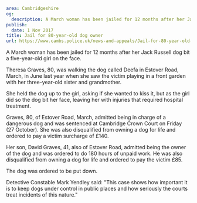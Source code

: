 ```yaml
area: Cambridgeshire
og:
  description: A March woman has been jailed for 12 months after her Jack Russell dog bit a five-year-old girl on the face.
publish:
  date: 1 Nov 2017
title: Jail for 80-year-old dog owner
url: https://www.cambs.police.uk/news-and-appeals/Jail-for-80-year-old-dog-owner
```

A March woman has been jailed for 12 months after her Jack Russell dog bit a five-year-old girl on the face.

Theresa Graves, 80, was walking the dog called Deefa in Estover Road, March, in June last year when she saw the victim playing in a front garden with her three-year-old sister and grandmother.

She held the dog up to the girl, asking if she wanted to kiss it, but as the girl did so the dog bit her face, leaving her with injuries that required hospital treatment.

Graves, 80, of Estover Road, March, admitted being in charge of a dangerous dog and was sentenced at Cambridge Crown Court on Friday (27 October). She was also disqualified from owning a dog for life and ordered to pay a victim surcharge of £140.

Her son, David Graves, 41, also of Estover Road, admitted being the owner of the dog and was ordered to do 180 hours of unpaid work. He was also disqualified from owning a dog for life and ordered to pay the victim £85.

The dog was ordered to be put down.

Detective Constable Mark Yendley said: "This case shows how important it is to keep dogs under control in public places and how seriously the courts treat incidents of this nature."
